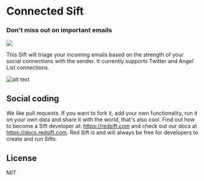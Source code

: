 # Connected Sift
### Don't miss out on important emails

[<img src="http://static.redsift.io/assets/icons/run.svg">](https://dashboard.redsift.cloud/catalogue)

This Sift will triage your incoming emails based on the strength of your social connections with the sender. It currently supports Twitter and Angel List connections.

![alt text](https://static.redsift.io/assets/sifts/sift-connected/connected-animated.gif "Connected Sift")

## Social coding
We like pull requests. If you want to fork it, add your own functionality, run it on your own data  and share it with the world, that's also cool. 
Find out how to become a Sift developer at: https://redsift.com and check out our docs at https://docs.redsift.com. 
Red Sift is and will always be free for developers to create and run Sifts.

## License

MIT
